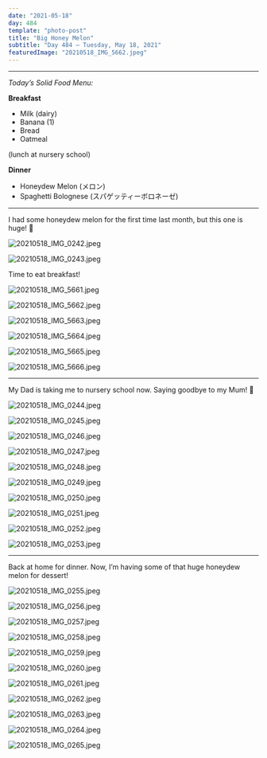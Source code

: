 ```yaml
---
date: "2021-05-18"
day: 484
template: "photo-post"
title: "Big Honey Melon"
subtitle: "Day 484 – Tuesday, May 18, 2021"
featuredImage: "20210518_IMG_5662.jpeg"
---
```


<hr />

_Today’s Solid Food Menu:_

**Breakfast**

- Milk (dairy)
- Banana (1)
- Bread
- Oatmeal

(lunch at nursery school)

**Dinner**

- Honeydew Melon (メロン)
- Spaghetti Bolognese (スパゲッティーボロネーゼ)

<hr />

I had some honeydew melon for the first time last month, but this one is huge! 🍈

![20210518_IMG_0242.jpeg](20210518_IMG_0242.jpeg)

![20210518_IMG_0243.jpeg](20210518_IMG_0243.jpeg)

Time to eat breakfast!

![20210518_IMG_5661.jpeg](20210518_IMG_5661.jpeg)

![20210518_IMG_5662.jpeg](20210518_IMG_5662.jpeg)

![20210518_IMG_5663.jpeg](20210518_IMG_5663.jpeg)

![20210518_IMG_5664.jpeg](20210518_IMG_5664.jpeg)

![20210518_IMG_5665.jpeg](20210518_IMG_5665.jpeg)

![20210518_IMG_5666.jpeg](20210518_IMG_5666.jpeg)

<hr />

My Dad is taking me to nursery school now. Saying goodbye to my Mum! 👋

![20210518_IMG_0244.jpeg](20210518_IMG_0244.jpeg)

![20210518_IMG_0245.jpeg](20210518_IMG_0245.jpeg)

![20210518_IMG_0246.jpeg](20210518_IMG_0246.jpeg)

![20210518_IMG_0247.jpeg](20210518_IMG_0247.jpeg)

![20210518_IMG_0248.jpeg](20210518_IMG_0248.jpeg)

![20210518_IMG_0249.jpeg](20210518_IMG_0249.jpeg)

![20210518_IMG_0250.jpeg](20210518_IMG_0250.jpeg)

![20210518_IMG_0251.jpeg](20210518_IMG_0251.jpeg)

![20210518_IMG_0252.jpeg](20210518_IMG_0252.jpeg)

![20210518_IMG_0253.jpeg](20210518_IMG_0253.jpeg)

<hr />

Back at home for dinner. Now, I’m having some of that huge honeydew melon for dessert!

![20210518_IMG_0255.jpeg](20210518_IMG_0255.jpeg)

![20210518_IMG_0256.jpeg](20210518_IMG_0256.jpeg)

![20210518_IMG_0257.jpeg](20210518_IMG_0257.jpeg)

![20210518_IMG_0258.jpeg](20210518_IMG_0258.jpeg)

![20210518_IMG_0259.jpeg](20210518_IMG_0259.jpeg)

![20210518_IMG_0260.jpeg](20210518_IMG_0260.jpeg)

![20210518_IMG_0261.jpeg](20210518_IMG_0261.jpeg)

![20210518_IMG_0262.jpeg](20210518_IMG_0262.jpeg)

![20210518_IMG_0263.jpeg](20210518_IMG_0263.jpeg)

![20210518_IMG_0264.jpeg](20210518_IMG_0264.jpeg)

![20210518_IMG_0265.jpeg](20210518_IMG_0265.jpeg)
